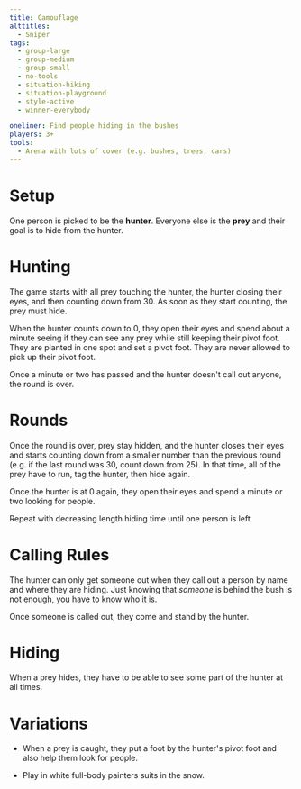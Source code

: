 ```yaml
---
title: Camouflage
alttitles:
  - Sniper
tags:
  - group-large
  - group-medium
  - group-small
  - no-tools
  - situation-hiking
  - situation-playground
  - style-active
  - winner-everybody

oneliner: Find people hiding in the bushes
players: 3+
tools:
  - Arena with lots of cover (e.g. bushes, trees, cars)
---
```

# Setup

One person is picked to be the **hunter**. Everyone else is the **prey** and
their goal is to hide from the hunter.

# Hunting

The game starts with all prey touching the hunter, the hunter closing their
eyes, and then counting down from 30. As soon as they start counting, the prey
must hide.

When the hunter counts down to 0, they open their eyes and spend about a minute
seeing if they can see any prey while still keeping their pivot foot. They are
planted in one spot and set a pivot foot. They are never allowed to pick up
their pivot foot.

Once a minute or two has passed and the hunter doesn't call out anyone, the
round is over.

# Rounds

Once the round is over, prey stay hidden, and the hunter closes their eyes and
starts counting down from a smaller number than the previous round (e.g. if the
last round was 30, count down from 25). In that time, all of the prey have to
run, tag the hunter, then hide again.

Once the hunter is at 0 again, they open their eyes and spend a minute or two
looking for people.

Repeat with decreasing length hiding time until one person is left.

# Calling Rules

The hunter can only get someone out when they call out a person by name and
where they are hiding. Just knowing that _someone_ is behind the bush is not
enough, you have to know who it is.

Once someone is called out, they come and stand by the hunter.

# Hiding

When a prey hides, they have to be able to see some part of the hunter at all
times.

# Variations

- When a prey is caught, they put a foot by the hunter's pivot foot and also
  help them look for people.

- Play in white full-body painters suits in the snow.

